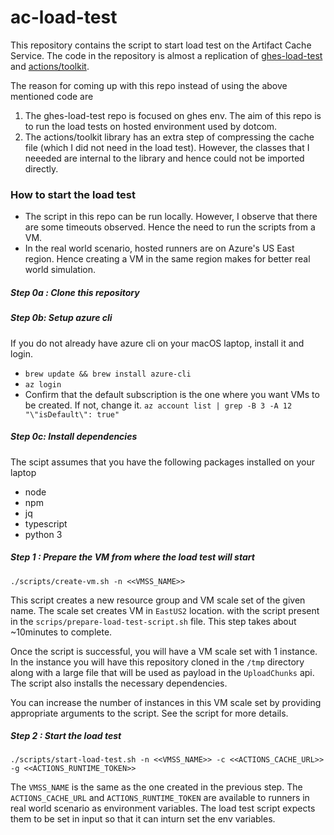 # ac-load-test
This repository contains the script to start load test on the Artifact Cache Service. The code in the repository is almost a replication of [ghes-load-test](https://github.com/github/ghes-load-test/tree/main/script/actions) and [actions/toolkit](https://github.com/actions/toolkit). 

The reason for coming up with this repo instead of using the above mentioned code are 
1. The ghes-load-test repo is focused on ghes env. The aim of this repo is to run the load tests on hosted environment used by dotcom. 
2. The actions/toolkit library has an extra step of compressing the cache file (which I did not need in the load test). However, the classes that I neeeded are internal to the library and hence could not be imported directly. 


### How to start the load test
- The script in this repo can be run locally. However, I observe that there are some timeouts observed. Hence the need to run the scripts from a VM. 
- In the real world scenario, hosted runners are on Azure's US East region. Hence creating a VM in the same region makes for better real world simulation.

##### Step 0a : Clone this repository

##### Step 0b: Setup azure cli
If you do not already have azure cli on your macOS laptop, install it and login. 
- `brew update && brew install azure-cli`
- `az login`
- Confirm that the default subscription is the one where you want VMs to be created. If not, change it. `az account list | grep -B 3 -A 12 "\"isDefault\": true"`
##### Step 0c: Install dependencies
The scipt assumes that you have the following packages installed on your laptop
- node
- npm 
- jq
- typescript
- python 3

##### Step 1 : Prepare the VM from where the load test will start

```
./scripts/create-vm.sh -n <<VMSS_NAME>>
```

This script creates a new resource group and VM scale set of the given name. The scale set creates VM in `EastUS2` location. with the script present in the `scrips/prepare-load-test-script.sh` file. This step takes about ~10minutes to complete.

Once the script is successful, you will have a VM scale set with 1 instance. In the instance you will have this repository cloned in the `/tmp` directory along with a large file that will be used as payload in the `UploadChunks` api. The script also installs the necessary dependencies. 

You can increase the number of instances in this VM scale set by providing appropriate arguments to the script. See the script for more details. 


##### Step 2 : Start the load test

```
./scripts/start-load-test.sh -n <<VMSS_NAME>> -c <<ACTIONS_CACHE_URL>> -g <<ACTIONS_RUNTIME_TOKEN>>
```

The `VMSS_NAME` is the same as the one created in the previous step. The `ACTIONS_CACHE_URL` and `ACTIONS_RUNTIME_TOKEN` are available to runners in real world scenario as environment variables. The load test script expects them to be set in input so that it can inturn set the env variables. 